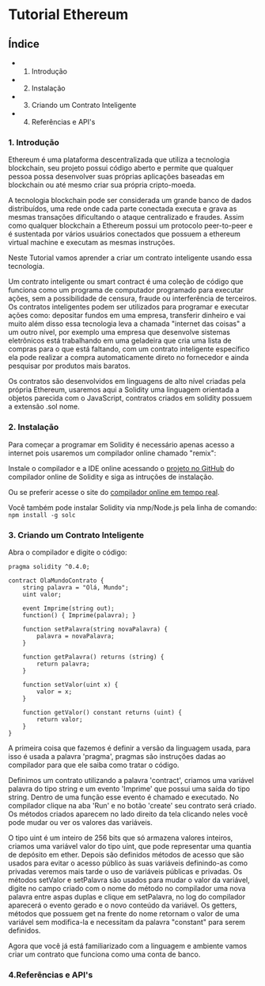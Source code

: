 # Tutorial Ethereum

## Índice

* 1. Introdução
* 2. Instalação
* 3. Criando um Contrato Inteligente
* 4. Referências e API's

### 1. Introdução

Ethereum é uma plataforma descentralizada que utiliza a tecnologia blockchain, seu projeto possui código aberto
e permite que qualquer pessoa possa desenvolver suas próprias aplicações baseadas em blockchain ou até mesmo criar
sua própria cripto-moeda.

A tecnologia blockchain pode ser considerada um grande banco de dados distribuídos, uma rede onde cada parte conectada
executa e grava as mesmas transações dificultando o ataque centralizado e fraudes. Assim como qualquer blockchain a
Ethereum possui um protocolo peer-to-peer e é sustentada por vários usuários conectados que possuem a ethereum virtual
machine e executam as mesmas instruções.

Neste Tutorial vamos aprender a criar um contrato inteligente usando essa tecnologia.

Um contrato inteligente ou smart contract é uma coleção de código que funciona como um programa de computador programado
para executar ações, sem a possibilidade de censura, fraude ou interferência de terceiros.
Os contratos inteligentes podem ser utilizados para programar e executar ações como: depositar fundos em uma empresa,
transferir dinheiro e vai muito além disso essa tecnologia leva a chamada "internet das coisas" a um outro nível, por
exemplo uma empresa que desenvolve sistemas eletrônicos está trabalhando em uma geladeira que cria uma lista de compras
para o que está faltando, com um contrato inteligente específico ela pode realizar a compra automaticamente direto no
fornecedor e ainda pesquisar por produtos mais baratos.

Os contratos são desenvolvidos em linguagens de alto nível criadas pela própria Ethereum, usaremos aqui a Solidity uma
linguagem orientada a objetos parecida com o JavaScript, contratos criados em solidity possuem a extensão .sol nome.

### 2. Instalação

Para começar a programar em Solidity é necessário apenas acesso a internet pois usaremos um compilador online
chamado "remix":

Instale o compilador e a IDE online acessando o [projeto no GitHub](https://github.com/ethereum/browser-solidity)
do compilador online de Solidity e siga as intruções de instalação.

Ou se preferir acesse o site do [compilador online em tempo real](https://remix.ethereum.org/).

Você também pode instalar Solidity via nmp/Node.js pela linha de comando:
    ```
    npm install -g solc
    ``` 

### 3. Criando um Contrato Inteligente

Abra o compilador e digite o código:

```
pragma solidity ^0.4.0;

contract OlaMundoContrato {
    string palavra = "Olá, Mundo";
    uint valor;
    
    event Imprime(string out);
    function() { Imprime(palavra); }
    
    function setPalavra(string novaPalavra) {
        palavra = novaPalavra;
    }
    
    function getPalavra() returns (string) {
        return palavra;
    }
    
    function setValor(uint x) {
        valor = x;
    }

    function getValor() constant returns (uint) {
        return valor;
    }
}
```
    
A primeira coisa que fazemos é definir a versão da linguagem usada, para isso é usada a palavra 'pragma', pragmas
são instruções dadas ao compilador para que ele saiba como tratar o código.

Definimos um contrato utilizando a palavra 'contract', criamos uma variável palavra do tipo string  e um evento
'Imprime' que possui uma saída do tipo string. Dentro de uma função esse evento é chamado e executado. No compilador
clique na aba 'Run' e no botão 'create' seu contrato será criado. Os métodos criados aparecem no lado direito da tela
clicando neles você pode mudar ou ver os valores das variáveis.

O tipo uint é um inteiro de 256 bits que só armazena valores inteiros, criamos uma variável valor do tipo uint, que
pode representar uma quantia de depósito em ether. Depois são definidos métodos de acesso que são usados para evitar
o acesso público às suas variáveis definindo-as como privadas veremos mais tarde o uso de variáveis públicas e privadas.
Os métodos setValor e setPalavra são usados para mudar o valor da variável, digite no campo criado com o nome do método
no compilador uma nova palavra entre aspas duplas e clique em setPalavra, no log do compilador aparecerá o evento gerado
e o novo conteúdo da variável. Os getters, métodos que possuem get na frente do nome retornam o valor de uma variável
sem modifica-la e necessitam da palavra "constant" para serem definidos.

Agora que você já está familiarizado com a linguagem e ambiente vamos criar um contrato que funciona como uma conta
de banco.




### 4.Referências e API's
